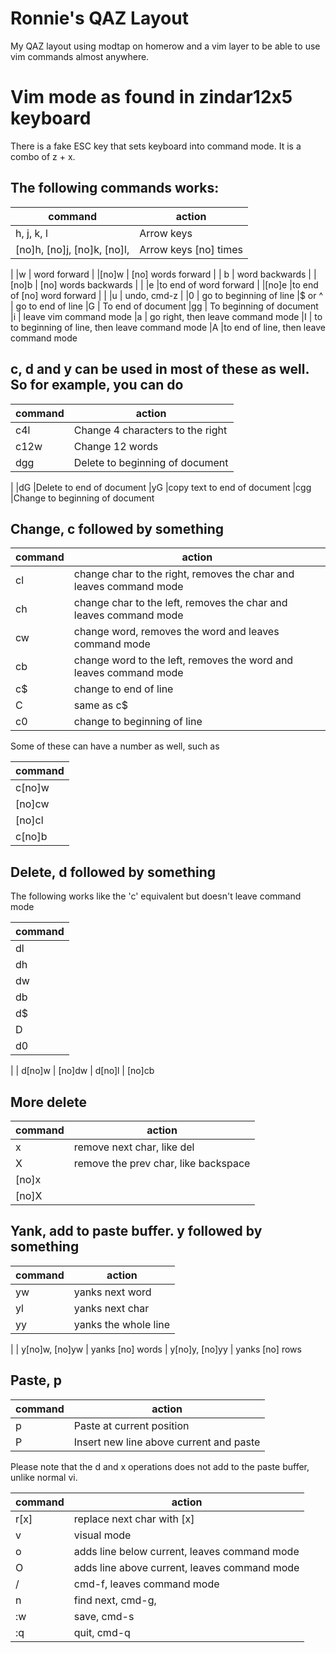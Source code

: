 # Ronnie's QAZ Layout

My QAZ layout using modtap on homerow and a vim layer to be able to use vim commands almost anywhere.


# Vim mode as found in zindar12x5 keyboard

There is a fake ESC key that sets keyboard into command mode. It is a combo of z + x.

## The following commands works:

|  command  |  action |
|-----------|---------|
|h, j, k, l | Arrow keys |
|[no]h, [no]j, [no]k, [no]l, | Arrow keys [no] times |
|
|w			| word forward |
|[no]w		| [no] words forward |
| b			| word backwards |
| [no]b		| [no] words backwards |
|
|e			|to end of word forward |
|[no]e		|to end of [no] word forward |
|
|u			| undo, cmd-z |
|0			| go to beginning of line
|$ or ^		| go to end of line
|G			| To end of document
|gg			| To beginning of document
|i			| leave vim command mode
|a			| go right, then leave command mode
|I			| to to beginning of line, then leave command mode
|A			|to end of line, then leave command mode

## c, d and y can be used in most of these as well. So for example, you can do

|  command  |  action |
|-----------|---------|
|c4l		| Change 4 characters to the right
|c12w		| Change 12 words
|dgg		|Delete to beginning of document
|
|dG			|Delete to end of document
|yG			|copy text to end of document
|cgg		|Change to beginning of document



## Change, c followed by something

|  command  |  action |
|-----------|---------|
|cl			| change char to the right, removes the char and leaves command mode
|ch			| change char to the left, removes the char and leaves command mode
|cw			| change word, removes the word and leaves command mode
|cb			| change word to the left, removes the word and leaves command mode
|c$			| change to end of line
|C			| same as c$
|c0			| change to beginning of line


Some of these can have a number as well, such as

|  command  |
|-----------|
|c[no]w
|[no]cw
|[no]cl
|c[no]b


## Delete, d followed by something

The following works like the 'c' equivalent but doesn't leave command mode

|  command  |
|-----------|
| dl			
| dh
| dw
| db
| d$
| D
| d0
|
| d[no]w
| [no]dw
| d[no]l
| [no]cb

## More delete

|  command  |  action |
|-----------|---------|
| x 		| remove next char, like del
| X			| remove the prev char, like backspace
| [no]x
| [no]X

## Yank, add to paste buffer. y followed by something

|  command  |  action |
|-----------|---------|
| yw		| yanks next word
| yl		| yanks next char
| yy		| yanks the whole line
|
| y[no]w, [no]yw	| yanks [no] words
| y[no]y, [no]yy	| yanks [no] rows

## Paste, p

|  command  |  action |
|-----------|---------|
| p			| Paste at current position
| P			|Insert new line above current and paste

Please note that the d and x operations does not add to the paste buffer, 
unlike normal vi.

|  command  |  action |
|-----------|---------|
| r[x]		| replace next char with [x]
| v 		| visual mode
| o 		| adds line below current, leaves command mode
| O 		| adds line above current, leaves command mode
| /			| cmd-f, leaves command mode
| n			| find next, cmd-g, 
| :w		| save, cmd-s
| :q		|quit, cmd-q
